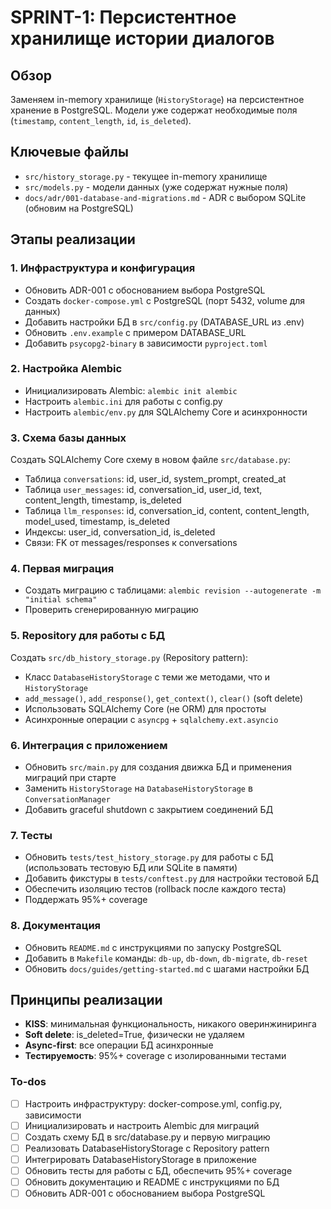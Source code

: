 <!-- 355ff46e-edf4-464d-a22c-2d7a909ec3a5 be0effcb-2d70-4faf-bd3f-39e6a5929932 -->
# SPRINT-1: Персистентное хранилище истории диалогов

## Обзор

Заменяем in-memory хранилище (`HistoryStorage`) на персистентное хранение в PostgreSQL. Модели уже содержат необходимые поля (`timestamp`, `content_length`, `id`, `is_deleted`).

## Ключевые файлы

- `src/history_storage.py` - текущее in-memory хранилище
- `src/models.py` - модели данных (уже содержат нужные поля)
- `docs/adr/001-database-and-migrations.md` - ADR с выбором SQLite (обновим на PostgreSQL)

## Этапы реализации

### 1. Инфраструктура и конфигурация

- Обновить ADR-001 с обоснованием выбора PostgreSQL
- Создать `docker-compose.yml` с PostgreSQL (порт 5432, volume для данных)
- Добавить настройки БД в `src/config.py` (DATABASE_URL из .env)
- Обновить `.env.example` с примером DATABASE_URL
- Добавить `psycopg2-binary` в зависимости `pyproject.toml`

### 2. Настройка Alembic

- Инициализировать Alembic: `alembic init alembic`
- Настроить `alembic.ini` для работы с config.py
- Настроить `alembic/env.py` для SQLAlchemy Core и асинхронности

### 3. Схема базы данных

Создать SQLAlchemy Core схему в новом файле `src/database.py`:

- Таблица `conversations`: id, user_id, system_prompt, created_at
- Таблица `user_messages`: id, conversation_id, user_id, text, content_length, timestamp, is_deleted
- Таблица `llm_responses`: id, conversation_id, content, content_length, model_used, timestamp, is_deleted
- Индексы: user_id, conversation_id, is_deleted
- Связи: FK от messages/responses к conversations

### 4. Первая миграция

- Создать миграцию с таблицами: `alembic revision --autogenerate -m "initial schema"`
- Проверить сгенерированную миграцию

### 5. Repository для работы с БД

Создать `src/db_history_storage.py` (Repository pattern):

- Класс `DatabaseHistoryStorage` с теми же методами, что и `HistoryStorage`
- `add_message()`, `add_response()`, `get_context()`, `clear()` (soft delete)
- Использовать SQLAlchemy Core (не ORM) для простоты
- Асинхронные операции с `asyncpg` + `sqlalchemy.ext.asyncio`

### 6. Интеграция с приложением

- Обновить `src/main.py` для создания движка БД и применения миграций при старте
- Заменить `HistoryStorage` на `DatabaseHistoryStorage` в `ConversationManager`
- Добавить graceful shutdown с закрытием соединений БД

### 7. Тесты

- Обновить `tests/test_history_storage.py` для работы с БД (использовать тестовую БД или SQLite в памяти)
- Добавить фикстуры в `tests/conftest.py` для настройки тестовой БД
- Обеспечить изоляцию тестов (rollback после каждого теста)
- Поддержать 95%+ coverage

### 8. Документация

- Обновить `README.md` с инструкциями по запуску PostgreSQL
- Добавить в `Makefile` команды: `db-up`, `db-down`, `db-migrate`, `db-reset`
- Обновить `docs/guides/getting-started.md` с шагами настройки БД

## Принципы реализации

- **KISS**: минимальная функциональность, никакого оверинжиниринга
- **Soft delete**: is_deleted=True, физически не удаляем
- **Async-first**: все операции БД асинхронные
- **Тестируемость**: 95%+ coverage с изолированными тестами

### To-dos

- [ ] Настроить инфраструктуру: docker-compose.yml, config.py, зависимости
- [ ] Инициализировать и настроить Alembic для миграций
- [ ] Создать схему БД в src/database.py и первую миграцию
- [ ] Реализовать DatabaseHistoryStorage с Repository pattern
- [ ] Интегрировать DatabaseHistoryStorage в приложение
- [ ] Обновить тесты для работы с БД, обеспечить 95%+ coverage
- [ ] Обновить документацию и README с инструкциями по БД
- [ ] Обновить ADR-001 с обоснованием выбора PostgreSQL